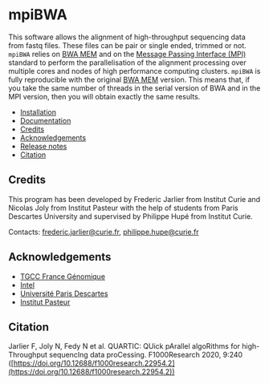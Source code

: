 # mpiBWA

This software allows the alignment of high-throughput sequencing data from fastq files. These files can be pair or single ended, trimmed or not.
`mpiBWA` relies on [BWA MEM](https://github.com/lh3/bwa) and on the [Message Passing Interface (MPI)](https://en.wikipedia.org/wiki/Message_Passing_Interface) standard to perform the parallelisation of the alignment processing over multiple cores and nodes of high performance computing clusters. `mpiBWA` is fully reproducible with the original [BWA MEM](https://github.com/lh3/bwa) version. This means that, if you take the same number of threads in the serial version of BWA and in the MPI version, then you will obtain exactly the same results.


* [Installation](docs/INSTALL.md)
* [Documentation](docs/README.md)
* [Credits](#credits)
* [Acknowledgements](#acknowledgements)
* [Release notes](CHANGELOG.md)
* [Citation](#citation)

## Credits

This program has been developed by Frederic Jarlier from Institut Curie and Nicolas Joly from Institut Pasteur with the help of students from Paris Descartes University and supervised by Philippe Hupé from Institut Curie.

Contacts: [frederic.jarlier@curie.fr](mailto:frederic.jarlier@curie.fr]), [philippe.hupe@curie.fr](mailto:frederic.jarlier@curie.fr])

## Acknowledgements

* [TGCC France Génomique](https://www.france-genomique.org/plateformes-et-equipements/plateforme-tgcc-arpajon/)
* [Intel](https://www.intel.fr/content/www/fr/fr/homepage.html)
* [Université Paris Descartes](https://u-paris.fr/en/498-2)
* [Institut Pasteur](https://www.pasteur.fr)

## Citation

Jarlier F, Joly N, Fedy N et al. QUARTIC: QUick pArallel algoRithms for high-Throughput sequencIng data proCessing. F1000Research 2020, 9:240 ([https://doi.org/10.12688/f1000research.22954.2](https://doi.org/10.12688/f1000research.22954.2))

